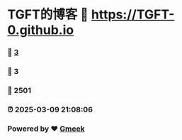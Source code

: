 # TGFT的博客 :link: https://TGFT-0.github.io 
### :page_facing_up: [3](https://TGFT-0.github.io/tag.html) 
### :speech_balloon: 3 
### :hibiscus: 2501 
### :alarm_clock: 2025-03-09 21:08:06 
### Powered by :heart: [Gmeek](https://github.com/Meekdai/Gmeek)
